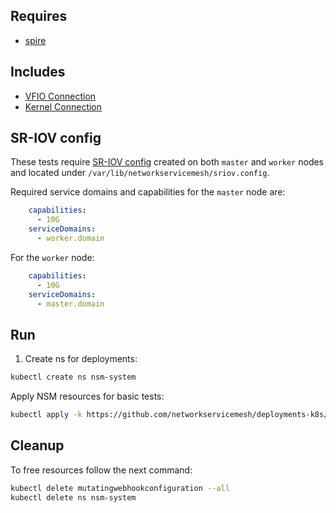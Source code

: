 ## Requires

- [spire](../spire)

## Includes

- [VFIO Connection](../use-cases/Vfio2Noop)
- [Kernel Connection](../use-cases/SriovKernel2Noop)

## SR-IOV config

These tests require [SR-IOV config](../../doc/SRIOV_config.md) created on both `master` and `worker` nodes and located
under `/var/lib/networkservicemesh/sriov.config`.

Required service domains and capabilities for the `master` node are:
```yaml
    capabilities:
      - 10G
    serviceDomains:
      - worker.domain
```
For the `worker` node:
```yaml
    capabilities:
      - 10G
    serviceDomains:
      - master.domain
```

## Run

1. Create ns for deployments:
```bash
kubectl create ns nsm-system
```

Apply NSM resources for basic tests:
```bash
kubectl apply -k https://github.com/networkservicemesh/deployments-k8s/examples/sriov?ref=bbda62f0863b0a9dbc120f0664ceff7c01b41125
```

## Cleanup

To free resources follow the next command:
```bash
kubectl delete mutatingwebhookconfiguration --all
kubectl delete ns nsm-system
```
